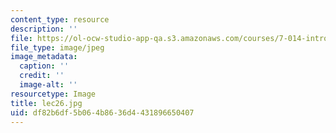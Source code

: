 ```yaml
---
content_type: resource
description: ''
file: https://ol-ocw-studio-app-qa.s3.amazonaws.com/courses/7-014-introductory-biology-spring-2005/df82b6df5b064b8636d4431896650407_lec26.jpg
file_type: image/jpeg
image_metadata:
  caption: ''
  credit: ''
  image-alt: ''
resourcetype: Image
title: lec26.jpg
uid: df82b6df-5b06-4b86-36d4-431896650407
---
```

